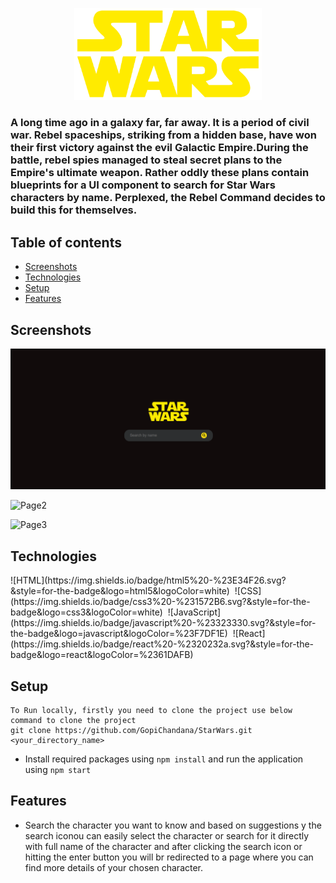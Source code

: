 <p align="center">
  <img  width="300px" src="https://github.com/GopiChandana/StarWars/blob/main/join-upipr-fe-master/src/pages/Home/star-wars-logo.png" alt="star wars logo"/>
</p>

### A long time ago in a galaxy far, far away. It is a period of civil war. Rebel spaceships, striking from a hidden base, have won their first victory against the evil Galactic Empire.During the battle, rebel spies managed to steal secret plans to the Empire's ultimate weapon. Rather oddly these plans contain blueprints for a UI component to search for Star Wars characters by name. Perplexed, the Rebel Command decides to build this for themselves.


## Table of contents
* [Screenshots](#screenshots)
* [Technologies](#technologies)
* [Setup](#setup)
* [Features](#features)


## Screenshots
![Page1](https://github.com/GopiChandana/StarWars/blob/main/join-upipr-fe-master/public/Screenshot%20(4203).png?raw=true)

![Page2](https://github.com/GopiChandana/chat_application/blob/master/Screenshots/Screenshot%20(4204).png?raw=true)

![Page3](https://github.com/GopiChandana/chat_application/blob/master/Screenshots/Screenshot%20(4205).png?raw=true)



## Technologies
<p align="centre">
![HTML](https://img.shields.io/badge/html5%20-%23E34F26.svg?&style=for-the-badge&logo=html5&logoColor=white)&nbsp;
![CSS](https://img.shields.io/badge/css3%20-%231572B6.svg?&style=for-the-badge&logo=css3&logoColor=white)&nbsp;
![JavaScript](https://img.shields.io/badge/javascript%20-%23323330.svg?&style=for-the-badge&logo=javascript&logoColor=%23F7DF1E)&nbsp;
![React](https://img.shields.io/badge/react%20-%2320232a.svg?&style=for-the-badge&logo=react&logoColor=%2361DAFB)&nbsp;
  </p>

## Setup
```
To Run locally, firstly you need to clone the project use below command to clone the project
git clone https://github.com/GopiChandana/StarWars.git <your_directory_name>
```
* Install required packages using ```npm install``` and run the application using ```npm start```

## Features
* Search the character you want to know and based on suggestions y the search iconou can easily select the character or search for it directly with full name of the character and after clicking the search icon or hitting the enter button you will br redirected to a page where you can find more details of your chosen character.



